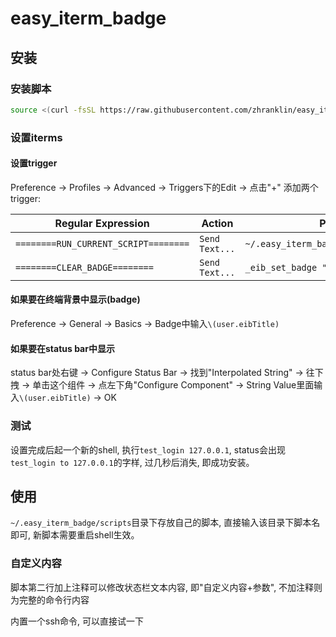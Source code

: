 # easy\_iterm\_badge

## 安装
### 安装脚本

```bash
source <(curl -fsSL https://raw.githubusercontent.com/zhranklin/easy_iterm_badge/master/install.sh)
```

### 设置iterms
#### 设置trigger
Preference → Profiles → Advanced → Triggers下的Edit → 点击"+" 添加两个trigger:

Regular Expression | Action | Parameters | Instant
---|---|---|---
`========RUN_CURRENT_SCRIPT========`|`Send Text...`|`~/.easy_iterm_badge/run_current_script\n`|√
`========CLEAR_BADGE========`|`Send Text...`|`_eib_set_badge ""\n`|√

#### 如果要在终端背景中显示(badge)
Preference → General → Basics → Badge中输入`\(user.eibTitle)`

#### 如果要在status bar中显示
status bar处右键 → Configure Status Bar → 找到"Interpolated String" → 往下拽 → 单击这个组件 → 点左下角"Configure Component" → String Value里面输入`\(user.eibTitle)` → OK

### 测试
设置完成后起一个新的shell, 执行`test_login 127.0.0.1`, status会出现`test_login to 127.0.0.1`的字样, 过几秒后消失, 即成功安装。

## 使用
`~/.easy_iterm_badge/scripts`目录下存放自己的脚本, 直接输入该目录下脚本名即可, 新脚本需要重启shell生效。

### 自定义内容
脚本第二行加上注释可以修改状态栏文本内容, 即"自定义内容+参数", 不加注释则为完整的命令行内容

内置一个ssh命令, 可以直接试一下